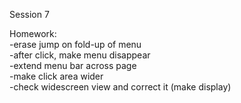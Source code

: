 Session 7  
  
Homework:  
-erase jump on fold-up of menu  
-after click, make menu disappear  
-extend menu bar across page  
-make click area wider  
-check widescreen view and correct it (make display)  
